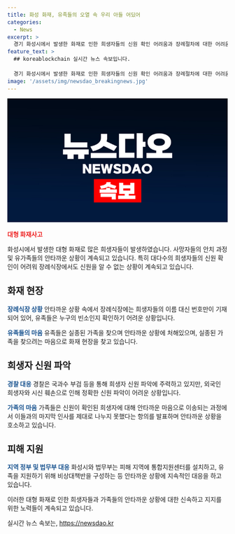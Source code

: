 ```yaml
---
title: 화성 화재, 유족들의 오열 속 우리 아들 어딨어
categories:
  - News
excerpt: >
  경기 화성시에서 발생한 화재로 인한 희생자들의 신원 확인 어려움과 장례절차에 대한 어려움을 직접 취재한 방준혁 기자의 보도입니다. 희생자들의 시신이 안치된 장례식장에는 적막이 감돌며, 유족들은 실종가족을 찾으며 절망에 빠져 있습니다. 희생자 신원 파악을 위해 국과수 부검이 진행 중이지만, 외국인 희생자와 시신의 훼손으로 정확한 확인에는 어려움이 예상되고 있습니다. 이에 경기도와 법무부가 유족 지원을 위한 조치를 취하고 있습니다. 사망자들의 신원 확인 및 장례절차를 위한 지원책 마련이 시급한 상황입니다.
feature_text: >
  ## koreablockchain 실시간 뉴스 속보입니다.

  경기 화성시에서 발생한 화재로 인한 희생자들의 신원 확인 어려움과 장례절차에 대한 어려움을 직접 취재한 방준혁 기자의 보도입니다. 희생자들의 시신이 안치된 장례식장에는 적막이 감돌며, 유족들은 실종가족을 찾으며 절망에 빠져 있습니다. 희생자 신원 파악을 위해 국과수 부검이 진행 중이지만, 외국인 희생자와 시신의 훼손으로 정확한 확인에는 어려움이 예상되고 있습니다. 이에 경기도와 법무부가 유족 지원을 위한 조치를 취하고 있습니다. 사망자들의 신원 확인 및 장례절차를 위한 지원책 마련이 시급한 상황입니다.
image: '/assets/img/newsdao_breakingnews.jpg'
---
```


<p><img src="/assets/img/newsdao_breakingnews.jpg" alt="koreablockchain 속보" /></p>

<p><b><span style="color: #ee2323;">대형 화재사고</span></b></p>

<p>화성시에서 발생한 대형 화재로 많은 희생자들이 발생하였습니다. 사망자들의 안치 과정 및 유가족들의 안타까운 상황이 계속되고 있습니다. 특히 대다수의 희생자들의 신원 확인이 어려워 장례식장에서도 신원을 알 수 없는 상황이 계속되고 있습니다. </p>

<h2 data-ke-size="size26">화재 현장</h2>

<p><b><span style="color: #1a5490;">장례식장 상황</span></b>
안타까운 상황 속에서 장례식장에는 희생자들의 이름 대신 번호만이 기재되어 있어, 유족들은 누구의 빈소인지 확인하기 어려운 상황입니다. </p>

<p><b><span style="color: #1a5490;">유족들의 마음</span></b>
유족들은 실종된 가족을 찾으며 안타까운 상황에 처해있으며, 실종된 가족을 찾으려는 마음으로 화재 현장을 찾고 있습니다.</p>

<h2 data-ke-size="size26">희생자 신원 파악</h2>

<p><b><span style="color: #1a5490;">경찰 대응</span></b>
경찰은 국과수 부검 등을 통해 희생자 신원 파악에 주력하고 있지만, 외국인 희생자와 시신 훼손으로 인해 정확한 신원 파악이 어려운 상황입니다.</p>

<p><b><span style="color: #1a5490;">가족의 마음</span></b>
가족들은 신원이 확인된 희생자에 대해 안타까운 마음으로 이송되는 과정에서 이들과의 마지막 인사를 제대로 나누지 못했다는 항의를 발표하며 안타까운 상황을 호소하고 있습니다. </p>

<h2 data-ke-size="size26">피해 지원</h2>

<p><b><span style="color: #1a5490;">지역 정부 및 법무부 대응</span></b>
화성시와 법무부는 피해 지역에 통합지원센터를 설치하고, 유족을 지원하기 위해 비상대책반을 구성하는 등 안타까운 상황에 지속적인 대응을 하고 있습니다. </p>

<p>이러한 대형 화재로 인한 희생자들과 가족들의 안타까운 상황에 대한 신속하고 지지를 위한 노력들이 계속되고 있습니다.</p>
실시간 뉴스 속보는, <a href="https://newsdao.kr" rel="dofollow">https://newsdao.kr</a>


